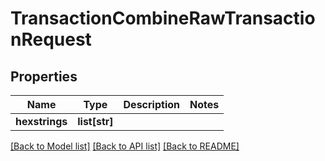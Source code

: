 # TransactionCombineRawTransactionRequest

## Properties
Name | Type | Description | Notes
------------ | ------------- | ------------- | -------------
**hexstrings** | **list[str]** |  | 

[[Back to Model list]](../README.md#documentation-for-models) [[Back to API list]](../README.md#documentation-for-api-endpoints) [[Back to README]](../README.md)

